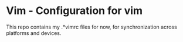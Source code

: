 Vim - Configuration for vim
===========================

This repo contains my .*vimrc files for now, for synchronization across platforms and devices.
